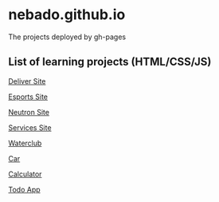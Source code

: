 # nebado.github.io

The projects deployed by gh-pages

## List of learning projects (HTML/CSS/JS)

<a href="https://nebado.github.io/deliver/">Deliver Site</a>

<a href="https://nebado.github.io/esports/">Esports Site</a>

<a href="https://nebado.github.io/neutron/">Neutron Site</a>

<a href="https://nebado.github.io/services/">Services Site</a>

<a href="https://nebado.github.io/waterclub/">Waterclub</a>

<a href="https://nebado.github.io/car/">Car</a>

<a href="https://nebado.github.io/calculator/">Calculator</a>

<a href="https://nebado.github.io/todo-react/">Todo App</a>



